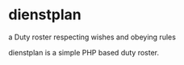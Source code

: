 # dienstplan
a Duty roster respecting wishes and obeying rules

dienstplan is a simple PHP based duty roster. 
